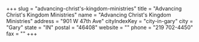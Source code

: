 +++
slug = "advancing-christ's-kingdom-ministries"
title = "Advancing Christ's Kingdom Ministries"
name = "Advancing Christ's Kingdom Ministries"
address = "901 W 47th Ave"
cityIndexKey = "city-in-gary"
city = "Gary"
state = "IN"
postal = "46408"
website = ""
phone = "219 702-4450"
fax = ""
+++
